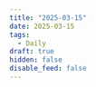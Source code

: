```yaml
---
title: "2025-03-15"
date: 2025-03-15
tags:
  - Daily
draft: true
hidden: false
disable_feed: false
---
```



